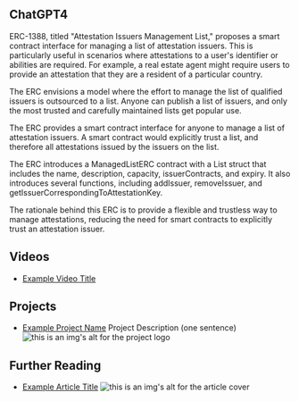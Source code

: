 ## ChatGPT4

ERC-1388, titled "Attestation Issuers Management List," proposes a smart contract interface for managing a list of attestation issuers. This is particularly useful in scenarios where attestations to a user's identifier or abilities are required. For example, a real estate agent might require users to provide an attestation that they are a resident of a particular country.

The ERC envisions a model where the effort to manage the list of qualified issuers is outsourced to a list. Anyone can publish a list of issuers, and only the most trusted and carefully maintained lists get popular use.

The ERC provides a smart contract interface for anyone to manage a list of attestation issuers. A smart contract would explicitly trust a list, and therefore all attestations issued by the issuers on the list.

The ERC introduces a ManagedListERC contract with a List struct that includes the name, description, capacity, issuerContracts, and expiry. It also introduces several functions, including addIssuer, removeIssuer, and getIssuerCorrespondingToAttestationKey.

The rationale behind this ERC is to provide a flexible and trustless way to manage attestations, reducing the need for smart contracts to explicitly trust an attestation issuer.

## Videos

- [Example Video Title](https://www.youtube.com/watch?v=TDGq4aeevgY)

## Projects

- [Example Project Name](https://xxxx.xxx/xxxxx) Project Description (one sentence) ![this is an img's alt for the project logo](https://xxxx.xxx/project-logo.xxx)

## Further Reading

- [Example Article Title](https://xxxx.xxx/xxxxx) ![this is an img's alt for the article cover](https://xxxx.xxx/article-cover.xxx)
